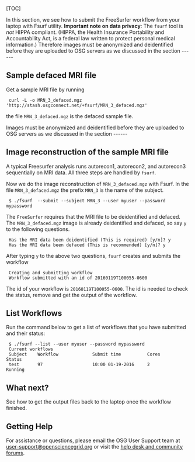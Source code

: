 [title]: - "Process a Scan"
[TOC]

In this section, we see how to submit the FreeSurfer workflow from your laptop with Fsurf utility. 
**Important note on data privacy**: The `fsurf` tool is *not* HIPPA compliant. (HIPPA, the Health Insurance Portability and Accountability Act, is a federal law written to protect personal medical information.) Therefore images must be anonymized and deidentified before they are uploaded to OSG servers as we discussed in the section ------

## Sample defaced MRI file


Get a sample MRI file by running

     curl -L -o MRN_3_defaced.mgz 'http://stash.osgconnect.net/+fsurf/MRN_3_defaced.mgz'

the file `MRN_3_defaced.mgz` is the defaced sample file. 

Images must be anonymized and deidentified before they are uploaded to OSG servers as we discussed in the section ------

## Image reconstruction of the sample MRI file

A typical Freesurfer analysis runs autorecon1, autorecon2, and autorecon3 sequentially on MRI data.  All three steps are handled by `fsurf`. 

Now we do the image reconstruction of  `MRN_3_defaced.mgz` with Fsurf. In the file `MRN_3_defaced.mgz` the prefix `MRN_3` is the name of the subject.


     $ ./fsurf  --submit --subject MRN_3 --user myuser --password mypassword

The `FreeSurfer` requires that the MRI file to be deidentified and defaced. The `MRN_3_defaced.mgz` image is already deidentified and defaced, so say `y` to the following questions. 

     Has the MRI data been deidentified (This is required) [y/n]? y
     Has the MRI data been defaced (This is recommended) [y/n]? y

After typing `y` to the above two questions, `fsurf` creates and submits the workflow 

     Creating and submitting workflow
     Workflow submitted with an id of 20160119T100055-0600

The id of your workflow is `20160119T100055-0600`. The id is needed to check the status, remove and get the output of the workflow. 

##  List Workflows

Run the command below to get a list of workflows that you have submitted and their status:

     $ ./fsurf --list --user myuser --password mypassword
     Current workflows
     Subject    Workflow             Submit time          Cores          Status
     test       97                   10:00 01-19-2016     2               Running

## What next? 

See how to get the output files back to the laptop once the workflow finished. 

## Getting Help
For assistance or questions, please email the OSG User Support team  at [user-support@opensciencegrid.org](mailto:user-support@opensciencegrid.org) or visit the [help desk and community forums](http://support.opensciencegrid.org).

